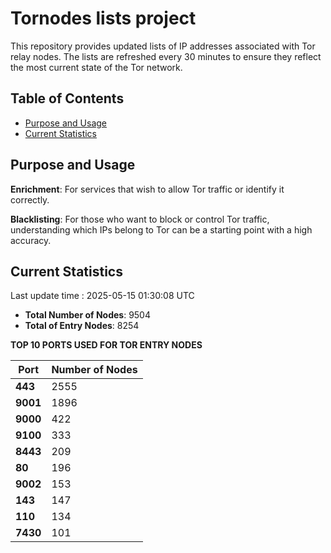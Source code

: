 # Tornodes lists project

This repository provides updated lists of IP addresses associated with Tor relay nodes. The lists are refreshed every 30 minutes to ensure they reflect the most current state of the Tor network.

## Table of Contents

- [Purpose and Usage](#purpose-and-usage)
- [Current Statistics](#current-statistics)


## Purpose and Usage

**Enrichment**: For services that wish to allow Tor traffic or identify it correctly.

**Blacklisting**: For those who want to block or control Tor traffic, understanding which IPs belong to Tor can be a starting point with a high accuracy.

## Current Statistics

Last update time : 2025-05-15 01:30:08 UTC

- **Total Number of Nodes**: 9504
- **Total of Entry Nodes**: 8254

**TOP 10 PORTS USED FOR TOR ENTRY NODES**

| **Port** | **Number of Nodes** |
|------|-----------------|
| **443**   | 2555  |
| **9001**   | 1896  |
| **9000**   | 422  |
| **9100**   | 333  |
| **8443**   | 209  |
| **80**   | 196  |
| **9002**   | 153  |
| **143**   | 147  |
| **110**   | 134  |
| **7430**   | 101  |

